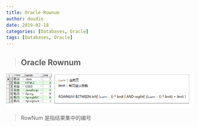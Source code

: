 ```yaml
---
title: Oracle-Rownum
author: doudio
date: 2019-02-18
categories: [Databases, Oracle]
tags: [Databases, Oracle]
---
```


> ## Oracle Rownum

![](https://raw.githubusercontent.com/doudio/note/master/Databases/Oracle/img/OracleLimit.png)

> RowNum 是指结果集中的编号